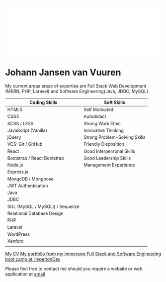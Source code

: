 ![ background](codePoint%20Innovations%20Ltd-logo-white.png?raw=true)
# Johann Jansen van Vuuren

My current areas areas of expertise are Full Stack Web Development (MERN, PHP, Laravel) and Software Engineering(Java, JDBC, MySQL). 


|Coding Skills                       |Soft Skills                         |
|------------------------------------|------------------------------------|
|HTML5                               |Self Motivated                      |
|CSS3                                |Autodidact                          |           https://github.com/JohannJvanVuuren/JohannJvanVuuren/blob/main/JF%20Jansen%20van%20Vuuren%20Resume.pdf
|SCSS / LESS                         |Strong Work Ethic                   |
|JavaScript (Vanilla)                |Innovative Thinking                 |
|jQuery                              |Strong Problem-Solving Skills       |    
|VCS: Git / GitHub                   |Friendly Disposition                |              
|React                               |Good Interpersonal Skills           |     
|Bootstrap / React Bootstrap         |Good Leadership Skills              |      
|Node.js                             |Management Experience               |
|Express.js                          |                                    |
|MongoDB / Mongoose                  |                                    |
|JWT Authentication                  |                                    |
|Java                                |                                    |
|JDBC                                |                                    |
|SQL (MySQL / MySQLi) / Sequelize    |                                    |
|Relational Database Design          |                                    |
|PHP                                 |                                    |
|Laravel                             |                                    |
|WordPress                           |                                    |
|Xenforo                             |                                    |
|                                    |                                    |

[My CV](https://github.com/JohannJvanVuuren/JohannJvanVuuren/blob/main/JF%20Jansen%20van%20Vuuren%20Resume.pdf)
[My portfolio from my Immersive Full Stack and Software Engineering boot camp at HyperionDev](https://www.hyperiondev.com/portfolio/78314/)

Please feel free to contact me should you require a website or web application at [email](vanvuurenjohann124@gmail.com)
